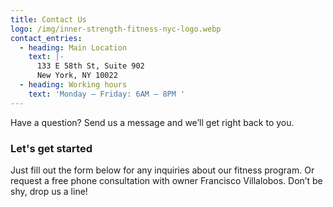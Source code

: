 ```yaml
---
title: Contact Us
logo: /img/inner-strength-fitness-nyc-logo.webp
contact_entries:
  - heading: Main Location
    text: |-
      133 E 58th St, Suite 902        
      New York, NY 10022
  - heading: Working hours
    text: 'Monday – Friday: 6AM – 8PM '
---
```

Have a question? Send us a message and we’ll get right back to you.

<h3 class="f4 b lh-title mb2">Let's get started</h3>

Just fill out the form below for any inquiries about our fitness program. Or request a free phone consultation with owner Francisco Villalobos. Don’t be shy, drop us a line!
